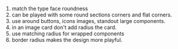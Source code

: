 1. match the type face roundness
2. can be played with some round sections corners and flat corners.
3. use around buttons, icons images, standout large components.
4. in an image card don't add radius the card.
5. use matching radius for wrapped components
6. border radius makes the design more playful. 